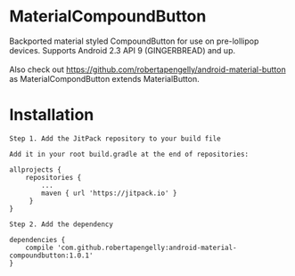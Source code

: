 # MaterialCompoundButton

Backported material styled CompoundButton for use on pre-lollipop devices. Supports Android 2.3 API 9 (GINGERBREAD) and up.<br /><br />
Also check out https://github.com/robertapengelly/android-material-button as MaterialCompondButton extends MaterialButton.

# Installation

    Step 1. Add the JitPack repository to your build file
    
    Add it in your root build.gradle at the end of repositories:
    
    allprojects {
        repositories {
            ...
            maven { url 'https://jitpack.io' }
         }
    }
    
    Step 2. Add the dependency
    
    dependencies {
        compile 'com.github.robertapengelly:android-material-compoundbutton:1.0.1'
    }
